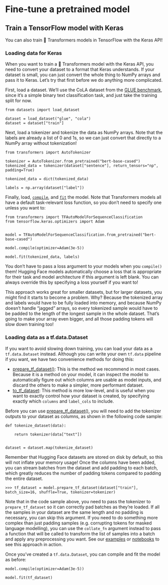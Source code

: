 # Fine-tune a pretrained model

## Train a TensorFlow model with Keras

You can also train 🤗 Transformers models in TensorFlow with the Keras API!

### Loading data for Keras

When you want to train a 🤗 Transformers model with the Keras API, you need to convert your dataset to a format that Keras understands. If your dataset is small, you can just convert the whole thing to NumPy arrays and pass it to Keras. Let’s try that first before we do anything more complicated.

First, load a dataset. We’ll use the CoLA dataset from the [GLUE benchmark](https://huggingface.co/datasets/glue), since it’s a simple binary text classification task, and just take the training split for now.

```
from datasets import load_dataset

dataset = load_dataset("glue", "cola")
dataset = dataset["train"]  
```

Next, load a tokenizer and tokenize the data as NumPy arrays. Note that the labels are already a list of 0 and 1s, so we can just convert that directly to a NumPy array without tokenization!

```
from transformers import AutoTokenizer

tokenizer = AutoTokenizer.from_pretrained("bert-base-cased")
tokenized_data = tokenizer(dataset["sentence"], return_tensors="np", padding=True)

tokenized_data = dict(tokenized_data)

labels = np.array(dataset["label"])  
```

Finally, load, [`compile`](https://keras.io/api/models/model_training_apis/#compile-method), and [`fit`](https://keras.io/api/models/model_training_apis/#fit-method) the model. Note that Transformers models all have a default task-relevant loss function, so you don’t need to specify one unless you want to:

```
from transformers import TFAutoModelForSequenceClassification
from tensorflow.keras.optimizers import Adam


model = TFAutoModelForSequenceClassification.from_pretrained("bert-base-cased")

model.compile(optimizer=Adam(3e-5))  

model.fit(tokenized_data, labels)
```

You don’t have to pass a loss argument to your models when you `compile()` them! Hugging Face models automatically choose a loss that is appropriate for their task and model architecture if this argument is left blank. You can always override this by specifying a loss yourself if you want to!

This approach works great for smaller datasets, but for larger datasets, you might find it starts to become a problem. Why? Because the tokenized array and labels would have to be fully loaded into memory, and because NumPy doesn’t handle “jagged” arrays, so every tokenized sample would have to be padded to the length of the longest sample in the whole dataset. That’s going to make your array even bigger, and all those padding tokens will slow down training too!

### Loading data as a tf.data.Dataset

If you want to avoid slowing down training, you can load your data as a `tf.data.Dataset` instead. Although you can write your own `tf.data` pipeline if you want, we have two convenience methods for doing this:

-   [prepare\_tf\_dataset()](/docs/transformers/v4.34.0/en/main_classes/model#transformers.TFPreTrainedModel.prepare_tf_dataset): This is the method we recommend in most cases. Because it is a method on your model, it can inspect the model to automatically figure out which columns are usable as model inputs, and discard the others to make a simpler, more performant dataset.
-   [to\_tf\_dataset](https://huggingface.co/docs/datasets/v2.14.5/en/package_reference/main_classes#datasets.Dataset.to_tf_dataset): This method is more low-level, and is useful when you want to exactly control how your dataset is created, by specifying exactly which `columns` and `label_cols` to include.

Before you can use [prepare\_tf\_dataset()](/docs/transformers/v4.34.0/en/main_classes/model#transformers.TFPreTrainedModel.prepare_tf_dataset), you will need to add the tokenizer outputs to your dataset as columns, as shown in the following code sample:

```
def tokenize_dataset(data):
    
    return tokenizer(data["text"])


dataset = dataset.map(tokenize_dataset)
```

Remember that Hugging Face datasets are stored on disk by default, so this will not inflate your memory usage! Once the columns have been added, you can stream batches from the dataset and add padding to each batch, which greatly reduces the number of padding tokens compared to padding the entire dataset.

```
>>> tf_dataset = model.prepare_tf_dataset(dataset["train"], batch_size=16, shuffle=True, tokenizer=tokenizer)
```

Note that in the code sample above, you need to pass the tokenizer to `prepare_tf_dataset` so it can correctly pad batches as they’re loaded. If all the samples in your dataset are the same length and no padding is necessary, you can skip this argument. If you need to do something more complex than just padding samples (e.g. corrupting tokens for masked language modelling), you can use the `collate_fn` argument instead to pass a function that will be called to transform the list of samples into a batch and apply any preprocessing you want. See our [examples](https://github.com/huggingface/transformers/tree/main/examples) or [notebooks](https://huggingface.co/docs/transformers/notebooks) to see this approach in action.

Once you’ve created a `tf.data.Dataset`, you can compile and fit the model as before:

```
model.compile(optimizer=Adam(3e-5))  

model.fit(tf_dataset)
```